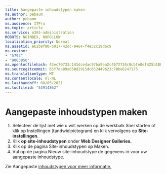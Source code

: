 ```yaml
---
title: Aangepaste inhoudstypen maken
ms.author: pebaum
author: pebaum
ms.audience: ITPro
ms.topic: article
ms.service: o365-administration
ROBOTS: NOINDEX, NOFOLLOW
localization_priority: Normal
ms.assetid: e62b9f80-b017-42dc-9464-f4e32c19d6c9
ms.custom:
- "5792"
- "9003050"
ms.openlocfilehash: 43ec70733c141dcedac97ba9ea2c4672734c0cbfe0ef425b180bd5cd5fa1fd5f
ms.sourcegitcommit: b5f7da89a650d2915dc652449623c78be6247175
ms.translationtype: MT
ms.contentlocale: nl-NL
ms.lasthandoff: 08/05/2021
ms.locfileid: "53914862"
---
```

# <a name="create-custom-content-types"></a>Aangepaste inhoudstypen maken

1. Selecteer de lijst met wie u wilt werken  op de werkbalk Snel starten of klik op Instellingen (tandwielpictogram) en klik vervolgens op **Site-instellingen.**
2. Klik **op site-inhoudstypen** onder **Web Designer Galleries.**
3. Klik op de pagina Site-inhoudstypen op Maken.
4. Vul op de pagina Nieuw site-inhoudstype de gegevens in voor uw aangepaste inhoudstype.

Zie Aangepaste [inhoudstypen voor meer informatie.](https://support.microsoft.com/office/e1277a2e-a1e8-4473-9126-91a0647766e5#__toc323548991)